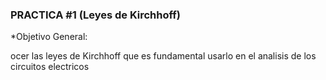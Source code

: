 ### PRACTICA #1 (Leyes de Kirchhoff)
*Objetivo General:

 ocer las leyes de Kirchhoff que es fundamental usarlo en el analisis de los circuitos electricos
